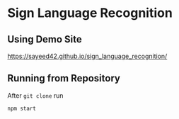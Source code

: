 # Sign Language Recognition
## Using Demo Site
https://sayeed42.github.io/sign_language_recognition/
## Running from Repository
After `git clone` run
```
npm start
```
